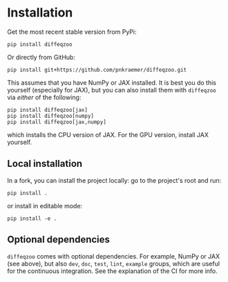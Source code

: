 # Installation



Get the most recent stable version from PyPi:

```
pip install diffeqzoo
```

Or directly from GitHub:
```
pip install git+https://github.com/pnkraemer/diffeqzoo.git
```
This assumes that you have NumPy or JAX installed. It is best you do this yourself (especially for JAX),
but you can also install them with `diffeqzoo` via _either_ of the following:
```
pip install diffeqzoo[jax]
pip install diffeqzoo[numpy]
pip install diffeqzoo[jax,numpy]
```
which installs the CPU version of JAX.
For the GPU version, install JAX yourself.



## Local installation
In a fork, you can install the project locally: go to the project's root and run:

```
pip install .
```

or install in editable mode:
```
pip install -e .
```

## Optional dependencies

`diffeqzoo` comes with optional dependencies. For example, NumPy or JAX (see above), but also `dev`, `doc`, `test`, `lint`, `example` groups, which are useful for the continuous integration.
See the explanation of the CI for more info.
